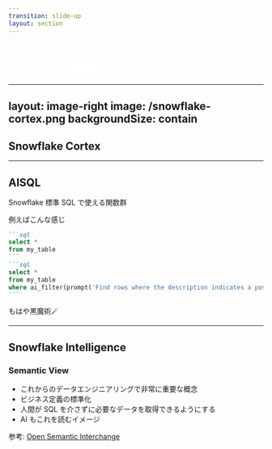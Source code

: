 ```yaml
---
transition: slide-up
layout: section
---
```


# AI 関連の機能

<style>
h1 {
    color: #ffffff;
}
</style>

---
layout: image-right
image: /snowflake-cortex.png
backgroundSize: contain
---

## Snowflake Cortex


---

## AISQL

Snowflake 標準 SQL で使える関数群

例えばこんな感じ

````md magic-move
```sql
select *
from my_table
```
```sql
select *
from my_table
where ai_filter(prompt('Find rows where the description indicates a positive sentiment'))
```
````

<v-click>
もはや黒魔術🪄
</v-click>

---

## Snowflake Intelligence

### Semantic View

- これからのデータエンジニアリングで非常に重要な概念
- ビジネス定義の標準化
- 人間が SQL を介さずに必要なデータを取得できるようにする
- AI もこれを読むイメージ

<div v-click class="mt-4">
参考: <a href="https://www.snowflake.com/ja/blog/open-semantic-interchange-ai-standard/" target="_blank">Open Semantic Interchange</a>
</div>

<style>
h2 {
    margin-bottom: 1rem;
}
h3 {
    margin-bottom: 1rem;
}
</style>

